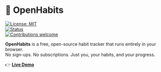 # 🌱 OpenHabits  
[![License: MIT](https://img.shields.io/badge/License-MIT-green.svg)](LICENSE)  
[![Status](https://img.shields.io/badge/status-active-success.svg)]()  
[![Contributions welcome](https://img.shields.io/badge/contributions-welcome-brightgreen.svg)](CONTRIBUTING.md)  

**OpenHabits** is a free, open-source habit tracker that runs entirely in your browser.  
No sign-ups. No subscriptions. Just you, your habits, and your progress.  

👉 **[Live Demo](https://pgraycs.github.io/openhabits/)**  
